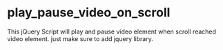 # play_pause_video_on_scroll
This jQuery Script will play and pause video element when scroll reached video element.
just make sure to add jquery library.
